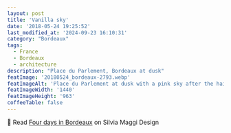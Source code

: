 ```yaml
---
layout: post
title: 'Vanilla sky'
date: '2018-05-24 19:25:52'
last_modified_at: '2024-09-23 16:10:31'
category: "Bordeaux"
tags:
  - France
  - Bordeaux
  - architecture
description: "Place du Parlement, Bordeaux at dusk"
featImage: '20180524_bordeaux-2793.webp'
featImageAlt: 'Place du Parlement at dusk with a pink sky after the hailstorm'
featImageWidth: '1440'
featImageHeight: '963'
coffeeTable: false
---
```

🔗 Read [Four days in Bordeaux](https://silviamaggidesign.com/photography/four-days-in-bordeaux/) on Silvia Maggi Design